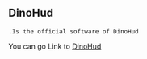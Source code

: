 DinoHud
--
```
.Is the official software of DinoHud
```
You can go Link to [DinoHud](https://dinohud.netlify.app/)
